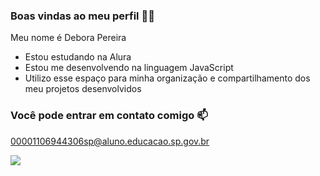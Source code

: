 ### Boas vindas ao meu perfil 💙💙

Meu nome é Debora Pereira

- Estou estudando na Alura
- Estou me desenvolvendo na linguagem JavaScript
- Utilizo esse espaço para minha organização e compartilhamento dos meu projetos desenvolvidos

### Você pode entrar em contato comigo 📫

00001106944306sp@aluno.educacao.sp.gov.br

![](https://media1.tenor.com/m/JFgPOkw8Od4AAAAC/rain-duck.gif)


